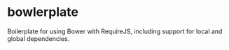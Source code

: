 bowlerplate
===========

Boilerplate for using Bower with RequireJS, including support for local and global dependencies.
